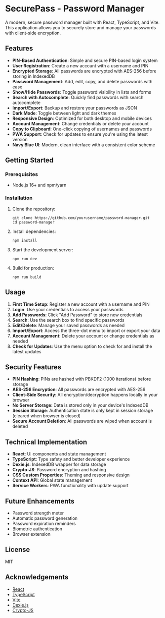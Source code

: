 # SecurePass - Password Manager

A modern, secure password manager built with React, TypeScript, and Vite. This application allows you to securely store and manage your passwords with client-side encryption.

## Features

- **PIN-Based Authentication**: Simple and secure PIN-based login system
- **User Registration**: Create a new account with a username and PIN
- **Encrypted Storage**: All passwords are encrypted with AES-256 before storing in IndexedDB
- **Password Management**: Add, edit, copy, and delete passwords with ease
- **Show/Hide Passwords**: Toggle password visibility in lists and forms
- **Search with Autocomplete**: Quickly find passwords with search autocomplete
- **Import/Export**: Backup and restore your passwords as JSON
- **Dark Mode**: Toggle between light and dark themes
- **Responsive Design**: Optimized for both desktop and mobile devices
- **Account Management**: Change credentials or delete your account
- **Copy to Clipboard**: One-click copying of usernames and passwords
- **PWA Support**: Check for updates to ensure you're using the latest version
- **Navy Blue UI**: Modern, clean interface with a consistent color scheme

## Getting Started

### Prerequisites

- Node.js 16+ and npm/yarn

### Installation

1. Clone the repository:

   ```
   git clone https://github.com/yourusername/password-manager.git
   cd password-manager
   ```

2. Install dependencies:

   ```
   npm install
   ```

3. Start the development server:

   ```
   npm run dev
   ```

4. Build for production:

   ```
   npm run build
   ```

## Usage

1. **First Time Setup**: Register a new account with a username and PIN
2. **Login**: Use your credentials to access your passwords
3. **Add Passwords**: Click "Add Password" to store new credentials
4. **Search**: Use the search box to find specific passwords
5. **Edit/Delete**: Manage your saved passwords as needed
6. **Import/Export**: Access the three-dot menu to import or export your data
7. **Account Management**: Delete your account or change credentials as needed
8. **Check for Updates**: Use the menu option to check for and install the latest updates

## Security Features

- **PIN Hashing**: PINs are hashed with PBKDF2 (1000 iterations) before storage
- **AES-256 Encryption**: All passwords are encrypted with AES-256
- **Client-Side Security**: All encryption/decryption happens locally in your browser
- **No Server Storage**: Data is stored only in your device's IndexedDB
- **Session Storage**: Authentication state is only kept in session storage (cleared when browser is closed)
- **Secure Account Deletion**: All passwords are wiped when account is deleted

## Technical Implementation

- **React**: UI components and state management
- **TypeScript**: Type safety and better developer experience
- **Dexie.js**: IndexedDB wrapper for data storage
- **Crypto-JS**: Password encryption and hashing
- **CSS Custom Properties**: Theming and responsive design
- **Context API**: Global state management
- **Service Workers**: PWA functionality with update support

## Future Enhancements

- Password strength meter
- Automatic password generation
- Password expiration reminders
- Biometric authentication
- Browser extension

## License

MIT

## Acknowledgements

- [React](https://reactjs.org/)
- [TypeScript](https://www.typescriptlang.org/)
- [Vite](https://vitejs.dev/)
- [Dexie.js](https://dexie.org/)
- [Crypto-JS](https://github.com/brix/crypto-js)
